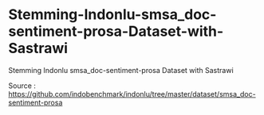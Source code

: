 # Stemming-Indonlu-smsa_doc-sentiment-prosa-Dataset-with-Sastrawi
Stemming Indonlu smsa_doc-sentiment-prosa Dataset with Sastrawi

Source : https://github.com/indobenchmark/indonlu/tree/master/dataset/smsa_doc-sentiment-prosa
